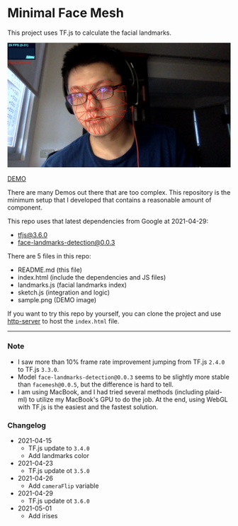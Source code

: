 # Minimal Face Mesh

This project uses TF.js to calculate the facial landmarks.

![SAMPLE IMAGE](sample.png)

[DEMO](https://wei-1.github.io/minimum-facemesh/)

There are many Demos out there that are too complex. This repository is the minimum setup that I developed that contains a reasonable amount of component.

This repo uses that latest dependencies from Google at 2021-04-29:
 - [tfjs@3.6.0](https://github.com/tensorflow/tfjs)
 - [face-landmarks-detection@0.0.3](https://github.com/tensorflow/tfjs-models)

There are 5 files in this repo:
 - README.md (this file)
 - index.html (include the dependencies and JS files)
 - landmarks.js (facial landmarks index)
 - sketch.js (integration and logic)
 - sample.png (DEMO image)

If you want to try this repo by yourself, you can clone the project and use [http-server](https://www.npmjs.com/package/http-server) to host the `index.html` file.

----

### Note

 - I saw more than 10% frame rate improvement jumping from TF.js `2.4.0` to TF.js `3.3.0`.
 - Model `face-landmarks-detection@0.0.3` seems to be slightly more stable than `facemesh@0.0.5`, but the difference is hard to tell.
 - I am using MacBook, and I had tried several methods (including plaid-ml) to utilize my MacBook's GPU to do the job. At the end, using WebGL with TF.js is the easiest and the fastest solution.

### Changelog

 - 2021-04-15
   - TF.js update to `3.4.0`
   - Add landmarks color
 - 2021-04-23
   - TF.js update ot `3.5.0`
 - 2021-04-26
   - Add `cameraFlip` variable
 - 2021-04-29
   - TF.js update ot `3.6.0`
 - 2021-05-01
   - Add irises
